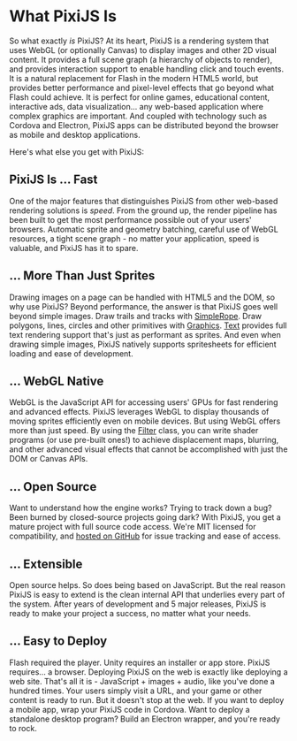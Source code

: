 # What PixiJS Is

So what exactly _is_ PixiJS? At its heart, PixiJS is a rendering system that uses WebGL (or optionally Canvas) to display images and other 2D visual content. It provides a full scene graph (a hierarchy of objects to render), and provides interaction support to enable handling click and touch events. It is a natural replacement for Flash in the modern HTML5 world, but provides better performance and pixel-level effects that go beyond what Flash could achieve. It is perfect for online games, educational content, interactive ads, data visualization... any web-based application where complex graphics are important. And coupled with technology such as Cordova and Electron, PixiJS apps can be distributed beyond the browser as mobile and desktop applications.

<!--(TODO: add real world examples of possible projects - game, data viz, ads)-->

Here's what else you get with PixiJS:

## PixiJS Is ... Fast

One of the major features that distinguishes PixiJS from other web-based rendering solutions is _speed_. From the ground up, the render pipeline has been built to get the most performance possible out of your users' browsers. Automatic sprite and geometry batching, careful use of WebGL resources, a tight scene graph - no matter your application, speed is valuable, and PixiJS has it to spare.

## ... More Than Just Sprites

Drawing images on a page can be handled with HTML5 and the DOM, so why use PixiJS? Beyond performance, the answer is that PixiJS goes well beyond simple images. Draw trails and tracks with [SimpleRope](https://pixijs.download/v7.4.2/docs/PIXI.SimpleRope.html). Draw polygons, lines, circles and other primitives with [Graphics](https://pixijs.download/v7.4.2/docs/PIXI.Graphics.html). [Text](https://pixijs.download/v7.4.2/docs/PIXI.Text.html) provides full text rendering support that's just as performant as sprites. And even when drawing simple images, PixiJS natively supports spritesheets for efficient loading and ease of development.

## ... WebGL Native

WebGL is the JavaScript API for accessing users' GPUs for fast rendering and advanced effects. PixiJS leverages WebGL to display thousands of moving sprites efficiently even on mobile devices. But using WebGL offers more than just speed. By using the [Filter](https://pixijs.download/v7.4.2/docs/PIXI.Filter.html) class, you can write shader programs (or use pre-built ones!) to achieve displacement maps, blurring, and other advanced visual effects that cannot be accomplished with just the DOM or Canvas APIs.

## ... Open Source

Want to understand how the engine works? Trying to track down a bug? Been burned by closed-source projects going dark? With PixiJS, you get a mature project with full source code access. We're MIT licensed for compatibility, and [hosted on GitHub](https://github.com/pixijs/pixijs) for issue tracking and ease of access.

## ... Extensible

Open source helps. So does being based on JavaScript. But the real reason PixiJS is easy to extend is the clean internal API that underlies every part of the system. After years of development and 5 major releases, PixiJS is ready to make your project a success, no matter what your needs.

## ... Easy to Deploy

Flash required the player. Unity requires an installer or app store. PixiJS requires... a browser. Deploying PixiJS on the web is exactly like deploying a web site. That's all it is - JavaScript + images + audio, like you've done a hundred times. Your users simply visit a URL, and your game or other content is ready to run. But it doesn't stop at the web. If you want to deploy a mobile app, wrap your PixiJS code in Cordova. Want to deploy a standalone desktop program? Build an Electron wrapper, and you're ready to rock.
